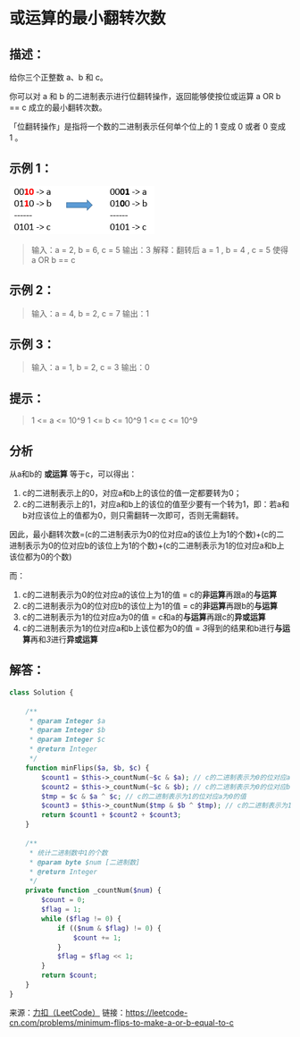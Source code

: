# 或运算的最小翻转次数


## 描述：

给你三个正整数 a、b 和 c。

你可以对 a 和 b 的二进制表示进行位翻转操作，返回能够使按位或运算   a OR b == c 成立的最小翻转次数。

「位翻转操作」是指将一个数的二进制表示任何单个位上的 1 变成 0 或者 0 变成 1 。


## 示例 1：

![或运算最小翻转](https://github.com/CaiHongxuan/algorithm-treasury/blob/master/images/sample_3_1676.png)
> 输入：a = 2, b = 6, c = 5
> 输出：3
> 解释：翻转后 a = 1 , b = 4 , c = 5 使得 a OR b == c

## 示例 2：

> 输入：a = 4, b = 2, c = 7
> 输出：1

## 示例 3：

> 输入：a = 1, b = 2, c = 3
> 输出：0


## 提示：

> 1 <= a <= 10^9
> 1 <= b <= 10^9
> 1 <= c <= 10^9


## 分析

从a和b的 **或运算** 等于c，可以得出：
1. c的二进制表示上的0，对应a和b上的该位的值一定都要转为0；
2. c的二进制表示上的1，对应a和b上的该位的值至少要有一个转为1，即：若a和b对应该位上的值都为0，则只需翻转一次即可，否则无需翻转。

因此，最小翻转次数=(c的二进制表示为0的位对应a的该位上为1的个数)+(c的二进制表示为0的位对应b的该位上为1的个数)+(c的二进制表示为1的位对应a和b上该位都为0的个数)

而：
1. c的二进制表示为0的位对应a的该位上为1的值 = c的**非运算**再跟a的**与运算**
2. c的二进制表示为0的位对应b的该位上为1的值 = c的**非运算**再跟b的**与运算**
3. c的二进制表示为1的位对应a为0的值 = c和a的**与运算**再跟c的**异或运算**
4. c的二进制表示为1的位对应a和b上该位都为0的值 = *3*得到的结果和b进行**与运算**再和*3*进行**异或运算**


## 解答：

```php
class Solution {

    /**
     * @param Integer $a
     * @param Integer $b
     * @param Integer $c
     * @return Integer
     */
    function minFlips($a, $b, $c) {
        $count1 = $this->_countNum(~$c & $a); // c的二进制表示为0的位对应a的该位上为1的个数
        $count2 = $this->_countNum(~$c & $b); // c的二进制表示为0的位对应b的该位上为1的个数
        $tmp = $c & $a ^ $c; // c的二进制表示为1的位对应a为0的值
        $count3 = $this->_countNum($tmp & $b ^ $tmp); // c的二进制表示为1的位对应a和b上该位都为0的个数
        return $count1 + $count2 + $count3;
    }

    /**
     * 统计二进制数中1的个数
     * @param byte $num [二进制数]
     * @return Integer
     */
    private function _countNum($num) {
        $count = 0;
        $flag = 1;
        while ($flag != 0) {
            if (($num & $flag) != 0) {
                $count += 1;
            }
            $flag = $flag << 1;
        }
        return $count;
    }
}
```

来源：[力扣（LeetCode）](https://leetcode-cn.com/problems/minimum-flips-to-make-a-or-b-equal-to-c)
链接：https://leetcode-cn.com/problems/minimum-flips-to-make-a-or-b-equal-to-c

